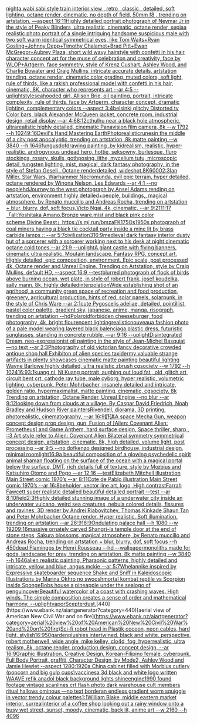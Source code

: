 [night](https://www.ebank.nz/aiartgenerator?category=night)[a wabi sabi style train interior view , retro , classic , detailed, soft  lighting, octane render, cinematic, no depth of field, 50mm f8 , trending on artstation, —aspect 16:11](https://www.ebank.nz/aiartgenerator?category=a%20wabi%20sabi%20style%20train%20interior%20view%20%2C%20retro%20%2C%20classic%20%2C%20detailed%2C%20soft%20%20lighting%2C%20octane%20render%2C%20cinematic%2C%20no%20depth%20of%20field%2C%2050mm%20f8%20%2C%20trending%20on%20artstation%2C%20%E2%80%94aspect%2016%3A11)[Highly detailed portrait photograph of Neymar Jr in the style of Peaky Blinders, ultra realistic, cinematic, octane render, sepia](https://www.ebank.nz/aiartgenerator?category=Highly%20detailed%20portrait%20photograph%20of%20Neymar%20Jr%20in%20the%20style%20of%20Peaky%20Blinders%2C%20ultra%20realistic%2C%20cinematic%2C%20octane%20render%2C%20sepia)[a realistic photo portrait of a single intriguing handsome suspicious male with two soft warm identical symmetrical eyes, like Tom Waits+Ryan Gosling+Johnny Depp+Timothy Chalamet+Brad Pitt+Ewan McGregor+Aubrey Plaza, short wild wavy hairstyle with confetti in his hair, character concept art for the muse of celebration and creativity, face by WLOP+Artgerm, face symmetry, style of Krenz Cushart, Ashley Wood, and Charlie Bowater and Craig Mullins, intricate accurate details, artstation trending, octane render, cinematic color grading, muted colors, soft light, rule of thirds, like a rakish professional model with confetti in his hair, cinematic, 8K, character who represents art --ar 4:5 --uplight](https://www.ebank.nz/aiartgenerator?category=a%20realistic%20photo%20portrait%20of%20a%20single%20intriguing%20handsome%20suspicious%20male%20with%20two%20soft%20warm%20identical%20symmetrical%20eyes%2C%20like%20Tom%20Waits%2BRyan%20Gosling%2BJohnny%20Depp%2BTimothy%20Chalamet%2BBrad%20Pitt%2BEwan%20McGregor%2BAubrey%20Plaza%2C%20short%20wild%20wavy%20hairstyle%20with%20confetti%20in%20his%20hair%2C%20character%20concept%20art%20for%20the%20muse%20of%20celebration%20and%20creativity%2C%20face%20by%20WLOP%2BArtgerm%2C%20face%20symmetry%2C%20style%20of%20Krenz%20Cushart%2C%20Ashley%20Wood%2C%20and%20Charlie%20Bowater%20and%20Craig%20Mullins%2C%20intricate%20accurate%20details%2C%20artstation%20trending%2C%20octane%20render%2C%20cinematic%20color%20grading%2C%20muted%20colors%2C%20soft%20light%2C%20rule%20of%20thirds%2C%20like%20a%20rakish%20professional%20model%20with%20confetti%20in%20his%20hair%2C%20cinematic%2C%208K%2C%20character%20who%20represents%20art%20--ar%204%3A5%20--uplight)[style](https://www.ebank.nz/aiartgenerator?category=style)[sea](https://www.ebank.nz/aiartgenerator?category=sea)[hooded girl, Allison Brie, oil painting, portrait, intricate complexity, rule of thirds, face by Artgerm, character concept, dramatic lighting, complementary colors --aspect 3:4](https://www.ebank.nz/aiartgenerator?category=hooded%20girl%2C%20Allison%20Brie%2C%20oil%20painting%2C%20portrait%2C%20intricate%20complexity%2C%20rule%20of%20thirds%2C%20face%20by%20Artgerm%2C%20character%20concept%2C%20dramatic%20lighting%2C%20complementary%20colors%20--aspect%203%3A4)[belsinki,](https://www.ebank.nz/aiartgenerator?category=belsinki%2C)[glitchy Distorted tv Color bars, black Alexander McQueen jacket, concrete room, industrial design, retail display —ar 4:6](https://www.ebank.nz/aiartgenerator?category=glitchy%20Distorted%20tv%20Color%20bars%2C%20black%20Alexander%20McQueen%20jacket%2C%20concrete%20room%2C%20industrial%20design%2C%20retail%20display%20%E2%80%94ar%204%3A6)[8:12](https://www.ebank.nz/aiartgenerator?category=8%3A12)[cthulhu near a black hole atmospheric, ultrarealistic highly detailed, cinematic Panavision film camera, 8k --w 1792 --h 1024](https://www.ebank.nz/aiartgenerator?category=cthulhu%20near%20a%20black%20hole%20atmospheric%2C%20ultrarealistic%20highly%20detailed%2C%20cinematic%20Panavision%20film%20camera%2C%208k%20--w%201792%20--h%201024)[9:16](https://www.ebank.nz/aiartgenerator?category=9%3A16)[Devil's Hand Mastering Earth](https://www.ebank.nz/aiartgenerator?category=Devil%27s%20Hand%20Mastering%20Earth)[Photorealistic](https://www.ebank.nz/aiartgenerator?category=Photorealistic)[runes](https://www.ebank.nz/aiartgenerator?category=runes)[in the middle of a city post apocalyptic, trending on artstation, 8k matte painting --w 3840 --h 1646](https://www.ebank.nz/aiartgenerator?category=in%20the%20middle%20of%20a%20city%20post%20apocalyptic%2C%20trending%20on%20artstation%2C%208k%20matte%20painting%20--w%203840%20--h%201646)[fungus](https://www.ebank.nz/aiartgenerator?category=fungus)[dof](https://www.ebank.nz/aiartgenerator?category=dof)[drawing painting ,by kid](https://www.ebank.nz/aiartgenerator?category=drawing%20painting%20%2Cby%20kid)[realism, realistic, hyper-realistic, androgynous undead hero, hottie, seksowny, burlesque, fluro stockings, rosary, skulls, gothposing, lithe, mycelium tutu, microscopic detail, tungsten lighting, mist, magical, dark fantasy photography, in the style of Stefan Gesell . Octane render](https://www.ebank.nz/aiartgenerator?category=realism%2C%20realistic%2C%20hyper-realistic%2C%20androgynous%20undead%20hero%2C%20hottie%2C%20seksowny%2C%20burlesque%2C%20fluro%20stockings%2C%20rosary%2C%20skulls%2C%20gothposing%2C%20lithe%2C%20mycelium%20tutu%2C%20microscopic%20detail%2C%20tungsten%20lighting%2C%20mist%2C%20magical%2C%20dark%20fantasy%20photography%2C%20in%20the%20style%20of%20Stefan%20Gesell%20.%20Octane%20render)[detailed,](https://www.ebank.nz/aiartgenerator?category=detailed%2C)[,](https://www.ebank.nz/aiartgenerator?category=%2C)[wideshot](https://www.ebank.nz/aiartgenerator?category=wideshot)[,8K](https://www.ebank.nz/aiartgenerator?category=%2C8K)[6000](https://www.ebank.nz/aiartgenerator?category=6000)[2:3](https://www.ebank.nz/aiartgenerator?category=2%3A3)[Ian Miller, Star Wars, Warhammer Necromunda, evil epic terrain, hyper detailed, octane rendered by Winona Nelson, Les Edwards --ar 4:1 --no people](https://www.ebank.nz/aiartgenerator?category=Ian%20Miller%2C%20Star%20Wars%2C%20Warhammer%20Necromunda%2C%20evil%20epic%20terrain%2C%20hyper%20detailed%2C%20octane%20rendered%20by%20Winona%20Nelson%2C%20Les%20Edwards%20--ar%204%3A1%20--no%20people)[hd](https://www.ebank.nz/aiartgenerator?category=hd)[Journey to the west,photograph by Ansel Adams,rending on artstation, environment highly detailed+people, buildings,, magical atmosphere, by Renato muccillo and Andreas Rocha, trending on artstation + blur, blurry, dof, soft focus,Victo Ngai, 4k, cinematic, --ar 9:21](https://www.ebank.nz/aiartgenerator?category=Journey%20to%20the%20west%2Cphotograph%20by%20Ansel%20Adams%2Crending%20on%20artstation%2C%20environment%20highly%20detailed%2Bpeople%2C%20buildings%2C%2C%20magical%20atmosphere%2C%20by%20Renato%20muccillo%20and%20Andreas%20Rocha%2C%20trending%20on%20artstation%20%2B%20blur%2C%20blurry%2C%20dof%2C%20soft%20focus%2CVicto%20Ngai%2C%204k%2C%20cinematic%2C%20--ar%209%3A21)[11:17](https://www.ebank.nz/aiartgenerator?category=11%3A17)[「all:Yoshitaka Amano,Bronze ware,mist and black pink color scheme,Divine Beast」](https://www.ebank.nz/aiartgenerator?category=%E3%80%8Call%3AYoshitaka%20Amano%2CBronze%20ware%2Cmist%20and%20black%20pink%20color%20scheme%2CDivine%20Beast%E3%80%8D)[<https://s.mj.run/bmzaFK175Os>](https://www.ebank.nz/aiartgenerator?category=%3Chttps%3A//s.mj.run/bmzaFK175Os%3E)[1950s photograph of coal miners having a black tie cocktail party inside a mine lit by brass carbide lamps :: --ar 5:7](https://www.ebank.nz/aiartgenerator?category=1950s%20photograph%20of%20coal%20miners%20having%20a%20black%20tie%20cocktail%20party%20inside%20a%20mine%20lit%20by%20brass%20carbide%20lamps%20%3A%3A%20--ar%205%3A7)[civilization](https://www.ebank.nz/aiartgenerator?category=civilization)[3](https://www.ebank.nz/aiartgenerator?category=3)[16:9](https://www.ebank.nz/aiartgenerator?category=16%3A9)[medieval dark fantasy interior dusty hut of a sorcerer with a sorcerer working next to his desk at night cinematic octane cold tones --ar 21:9 --uplight](https://www.ebank.nz/aiartgenerator?category=medieval%20dark%20fantasy%20interior%20dusty%20hut%20of%20a%20sorcerer%20with%20a%20sorcerer%20working%20next%20to%20his%20desk%20at%20night%20cinematic%20octane%20cold%20tones%20--ar%2021%3A9%20--uplight)[A giant castle with flying banners, cinematic ultra realistic. Moutain landscape. Fantasy RPG, concept art. Highly detailed, epic composition, environment. Epic scale, post processed 4k, Octane render and Unreal Engine. Trending on Artstation, style by Craig Mullins, default HD, --aspect 16:9 --test](https://www.ebank.nz/aiartgenerator?category=A%20giant%20castle%20with%20flying%20banners%2C%20cinematic%20ultra%20realistic.%20Moutain%20landscape.%20Fantasy%20RPG%2C%20concept%20art.%20Highly%20detailed%2C%20epic%20composition%2C%20environment.%20Epic%20scale%2C%20post%20processed%204k%2C%20Octane%20render%20and%20Unreal%20Engine.%20Trending%20on%20Artstation%2C%20style%20by%20Craig%20Mullins%2C%20default%20HD%2C%20--aspect%2016%3A9%20--test)[blurred photograph of flock of birds above burning ocean, wet plate, in style of robert frank, josef koudelka, sally mann, 8k, highly detailed](https://www.ebank.nz/aiartgenerator?category=blurred%20photograph%20of%20flock%20of%20birds%20above%20burning%20ocean%2C%20wet%20plate%2C%20in%20style%20of%20robert%20frank%2C%20josef%20koudelka%2C%20sally%20mann%2C%208k%2C%20highly%20detailed)[interpolation](https://www.ebank.nz/aiartgenerator?category=interpolation)[Wide establishing shot of an agrihood, a community green space of recreation and food production, greenery, agricultural production, hints of red, solar panels, solarpunk, in the style of Chris Ware --ar 2:1](https://www.ebank.nz/aiartgenerator?category=Wide%20establishing%20shot%20of%20an%20agrihood%2C%20a%20community%20green%20space%20of%20recreation%20and%20food%20production%2C%20greenery%2C%20agricultural%20production%2C%20hints%20of%20red%2C%20solar%20panels%2C%20solarpunk%2C%20in%20the%20style%20of%20Chris%20Ware%20--ar%202%3A1)[cute Pygoscelis adeliae, detailed, pointillist, pastel color palette, gradient sky, japanese, anime, manga, risograph, trending on artstation --hd](https://www.ebank.nz/aiartgenerator?category=cute%20Pygoscelis%20adeliae%2C%20detailed%2C%20pointillist%2C%20pastel%20color%20palette%2C%20gradient%20sky%2C%20japanese%2C%20anime%2C%20manga%2C%20risograph%2C%20trending%20on%20artstation%20--hd)[Polaroid](https://www.ebank.nz/aiartgenerator?category=Polaroid)[forbidden cheeseburger, food photography, 4k, bright flourencent lighting](https://www.ebank.nz/aiartgenerator?category=forbidden%20cheeseburger%2C%20food%20photography%2C%204k%2C%20bright%20flourencent%20lighting)[realistic](https://www.ebank.nz/aiartgenerator?category=realistic)[nouveau](https://www.ebank.nz/aiartgenerator?category=nouveau)[a fashion photo of a pale model wearing layered black balenciaga plastic dress, futuristic sunglasses, standing in concrete rubble, —ar 9:16 --uplight](https://www.ebank.nz/aiartgenerator?category=a%20fashion%20photo%20of%20a%20pale%20model%20wearing%20layered%20black%20balenciaga%20plastic%20dress%2C%20futuristic%20sunglasses%2C%20standing%20in%20concrete%20rubble%2C%20%E2%80%94ar%209%3A16%20--uplight)[Disintegrated Dream, neo-expressionist oil painting in the style of Jean-Michel Basquiat —no text --ar 2:3](https://www.ebank.nz/aiartgenerator?category=Disintegrated%20Dream%2C%20neo-expressionist%20oil%20painting%20in%20the%20style%20of%20Jean-Michel%20Basquiat%20%E2%80%94no%20text%20--ar%202%3A3)[Photography of old victorian fancy decorative crowded antique shop hall Exhibiton of alien species taxidermy valuable strange artifacts in plenty showcases cinematic matte painting beautiful lighting Wayne Barlowe highly detailed, ultra realistic zbrush cgsociety --w 1792 --h 1024](https://www.ebank.nz/aiartgenerator?category=Photography%20of%20old%20victorian%20fancy%20decorative%20crowded%20antique%20shop%20hall%20Exhibiton%20of%20alien%20species%20taxidermy%20valuable%20strange%20artifacts%20in%20plenty%20showcases%20cinematic%20matte%20painting%20beautiful%20lighting%20Wayne%20Barlowe%20highly%20detailed%2C%20ultra%20realistic%20zbrush%20cgsociety%20--w%201792%20--h%201024)[16:9](https://www.ebank.nz/aiartgenerator?category=16%3A9)[3:1](https://www.ebank.nz/aiartgenerator?category=3%3A1)[kuang ni ,Ni Kuang portrait, aughing out loud,fat , old, glitch art, circuit bent crt, cathode ray tube, male cyborg, hyper realistic, volumetric lighting, cyberpunk, Peter Mohrbacher, insanely detailed and intricate, golden ratio, hypermaximalist, matte painting, cinematic, cgsociety, 8k Trending on artstation, Octane Render, Unreal Engine --no blur --ar 9:12](https://www.ebank.nz/aiartgenerator?category=kuang%20ni%20%2CNi%20Kuang%20portrait%2C%20aughing%20out%20loud%2Cfat%20%2C%20old%2C%20glitch%20art%2C%20circuit%20bent%20crt%2C%20cathode%20ray%20tube%2C%20male%20cyborg%2C%20hyper%20realistic%2C%20volumetric%20lighting%2C%20cyberpunk%2C%20Peter%20Mohrbacher%2C%20insanely%20detailed%20and%20intricate%2C%20golden%20ratio%2C%20hypermaximalist%2C%20matte%20painting%2C%20cinematic%2C%20cgsociety%2C%208k%20Trending%20on%20artstation%2C%20Octane%20Render%2C%20Unreal%20Engine%20--no%20blur%20--ar%209%3A12)[looking down from clouds at a village. By Caspar David Friedrich, Noah Bradley and Hudson River painters](https://www.ebank.nz/aiartgenerator?category=looking%20down%20from%20clouds%20at%20a%20village.%20By%20Caspar%20David%20Friedrich%2C%20Noah%20Bradley%20and%20Hudson%20River%20painters)[Rivendell, diorama, 3D printing, photorealistic, cinematography, --ar 16:9](https://www.ebank.nz/aiartgenerator?category=Rivendell%2C%20diorama%2C%203D%20printing%2C%20photorealistic%2C%20cinematography%2C%20--ar%2016%3A9)[舒淇](https://www.ebank.nz/aiartgenerator?category=%E8%88%92%E6%B7%87)[A space Mecha Gun,  weapon concept design,prop design, gun, Fusion of [Alien: Covenant Alien: Prometheus] and Game Anthem,  hard surface design, Space thriller, sharp , ::3  Art style refer to Alien: Covenant Alien   Bilateral symmetry       symmetrical   concept design,  artstation, cinematic,  8k, high detailed,  volume light,  post processing    --ar 9:5   --no dof](https://www.ebank.nz/aiartgenerator?category=A%20space%20Mecha%20Gun%2C%20%20weapon%20concept%20design%2Cprop%20design%2C%20gun%2C%20Fusion%20of%20%5BAlien%3A%20Covenant%20Alien%3A%20Prometheus%5D%20and%20Game%20Anthem%2C%20%20hard%20surface%20design%2C%20Space%20thriller%2C%20sharp%20%2C%20%3A%3A3%20%20Art%20style%20refer%20to%20Alien%3A%20Covenant%20Alien%20%20%20Bilateral%20symmetry%20%20%20%20%20%20%20symmetrical%20%20%20concept%20design%2C%20%20artstation%2C%20cinematic%2C%20%208k%2C%20high%20detailed%2C%20%20volume%20light%2C%20%20post%20processing%20%20%20%20--ar%209%3A5%20%20%20--no%20dof)[kenzo designed birdhouse, industrial design, minimal room](https://www.ebank.nz/aiartgenerator?category=kenzo%20designed%20birdhouse%2C%20industrial%20design%2C%20minimal%20room)[light](https://www.ebank.nz/aiartgenerator?category=light)[16:9](https://www.ebank.nz/aiartgenerator?category=16%3A9)[a beautiful composition of a glowing psychedelic spirit animal shaman floating on the surface of the ocean with a magical portal below the surface, DMT,  rich details full of texture, style by Mœbius and Katsuhiro Otomo and Pogo —ar 12:16 —test](https://www.ebank.nz/aiartgenerator?category=a%20beautiful%20composition%20of%20a%20glowing%20psychedelic%20spirit%20animal%20shaman%20floating%20on%20the%20surface%20of%20the%20ocean%20with%20a%20magical%20portal%20below%20the%20surface%2C%20DMT%2C%20%20rich%20details%20full%20of%20texture%2C%20style%20by%20M%C5%93bius%20and%20Katsuhiro%20Otomo%20and%20Pogo%20%E2%80%94ar%2012%3A16%20%E2%80%94test)[Elizabeth Mitchell illustration Main Street comic 1970’s --ar 8:11](https://www.ebank.nz/aiartgenerator?category=Elizabeth%20Mitchell%20illustration%20Main%20Street%20comic%201970%E2%80%99s%20--ar%208%3A11)[Cote de Pablo illustration Main Street comic 1970’s --ar 16:8](https://www.ebank.nz/aiartgenerator?category=Cote%20de%20Pablo%20illustration%20Main%20Street%20comic%201970%E2%80%99s%20--ar%2016%3A8)[beholder, vector line art, logo, High contrast](https://www.ebank.nz/aiartgenerator?category=beholder%2C%20vector%20line%20art%2C%20logo%2C%20High%20contrast)[Farrah Fawcett super realistic detailed beautiful detailed portrait --test --ar 8:10](https://www.ebank.nz/aiartgenerator?category=Farrah%20Fawcett%20super%20realistic%20detailed%20beautiful%20detailed%20portrait%20--test%20--ar%208%3A10)[field](https://www.ebank.nz/aiartgenerator?category=field)[2:3](https://www.ebank.nz/aiartgenerator?category=2%3A3)[Highly detailed stunning image of a underwater city inside an underwater vulcano, weird sea creatures, nebula colored details, fissures and ravines, 3D render by Andrei Riabovitchev, Thomas Kinkade Shaun Tan and Peter Mohrbacher Octane render. Hyper realistic. Soft illumination.  trending on artstation --ar 26:9](https://www.ebank.nz/aiartgenerator?category=Highly%20detailed%20stunning%20image%20of%20a%20underwater%20city%20inside%20an%20underwater%20vulcano%2C%20weird%20sea%20creatures%2C%20nebula%20colored%20details%2C%20fissures%20and%20ravines%2C%203D%20render%20by%20Andrei%20Riabovitchev%2C%20Thomas%20Kinkade%20Shaun%20Tan%20and%20Peter%20Mohrbacher%20Octane%20render.%20Hyper%20realistic.%20Soft%20illumination.%20%20trending%20on%20artstation%20--ar%2026%3A9)[16:9](https://www.ebank.nz/aiartgenerator?category=16%3A9)[Ondulating palace hall --h 1080 --w 1920](https://www.ebank.nz/aiartgenerator?category=Ondulating%20palace%20hall%20--h%201080%20--w%201920)[9:16](https://www.ebank.nz/aiartgenerator?category=9%3A16)[massive ornately carved Shangri-la temple door at the end of stone steps, Sakura blossoms, magical atmosphere, by Renato muccillo and Andreas Rocha, trending on artstation + blur, blurry, dof, soft focus --h 450](https://www.ebank.nz/aiartgenerator?category=massive%20ornately%20carved%20Shangri-la%20temple%20door%20at%20the%20end%20of%20stone%20steps%2C%20Sakura%20blossoms%2C%20magical%20atmosphere%2C%20by%20Renato%20muccillo%20and%20Andreas%20Rocha%2C%20trending%20on%20artstation%20%2B%20blur%2C%20blurry%2C%20dof%2C%20soft%20focus%20--h%20450)[dead Flamingos by Henri Rousseau --hd --wallpaper](https://www.ebank.nz/aiartgenerator?category=dead%20Flamingos%20by%20Henri%20Rousseau%20--hd%20--wallpaper)[monoliths made for gods, landscape for pray, trending on artstation, 8k matte painting --w 3840 --h 1646](https://www.ebank.nz/aiartgenerator?category=monoliths%20made%20for%20gods%2C%20landscape%20for%20pray%2C%20trending%20on%20artstation%2C%208k%20matte%20painting%20--w%203840%20--h%201646)[alien realistic painting, Pharaonic patterns, highly detailed and intricate, yellow and blue, angus mckie --ar 5:7](https://www.ebank.nz/aiartgenerator?category=alien%20realistic%20painting%2C%20Pharaonic%20patterns%2C%20highly%20detailed%20and%20intricate%2C%20yellow%20and%20blue%2C%20angus%20mckie%20--ar%205%3A7)[Whelan](https://www.ebank.nz/aiartgenerator?category=Whelan)[nike inspired by Expressive skateboarder sequence Shake and Sniff in Kaleidoscopic Illustrations by Marina Okhro no swoosh](https://www.ebank.nz/aiartgenerator?category=nike%20inspired%20by%20Expressive%20skateboarder%20sequence%20Shake%20and%20Sniff%20in%20Kaleidoscopic%20Illustrations%20by%20Marina%20Okhro%20no%20swoosh)[mortal kombat reptile vs Scorpion inside SpongeBobs house a pineapple under the sea](https://www.ebank.nz/aiartgenerator?category=mortal%20kombat%20reptile%20vs%20Scorpion%20inside%20SpongeBobs%20house%20a%20pineapple%20under%20the%20sea)[logo of penguin](https://www.ebank.nz/aiartgenerator?category=logo%20of%20penguin)[cover](https://www.ebank.nz/aiartgenerator?category=cover)[Beautiful watercolor of a coast with crashing waves. High winds. The simple composition creates a sense of order and mathematical harmony.  --uplight](https://www.ebank.nz/aiartgenerator?category=Beautiful%20watercolor%20of%20a%20coast%20with%20crashing%20waves.%20High%20winds.%20The%20simple%20composition%20creates%20a%20sense%20of%20order%20and%20mathematical%20harmony.%20%20--uplight)[vapor](https://www.ebank.nz/aiartgenerator?category=vapor)[Scepter](https://www.ebank.nz/aiartgenerator?category=Scepter)[dust.](https://www.ebank.nz/aiartgenerator?category=dust.)[440](https://www.ebank.nz/aiartgenerator?category=440)[aerial view of American New Civil War and on fire](https://www.ebank.nz/aiartgenerator?category=aerial%20view%20of%20American%20New%20Civil%20War%20and%20on%20fire)[Sci-fi robot head in Plastik cocoon, neon cables, hard light, stylish](https://www.ebank.nz/aiartgenerator?category=Sci-fi%20robot%20head%20in%20Plastik%20cocoon%2C%20neon%20cables%2C%20hard%20light%2C%20stylish)[16:9](https://www.ebank.nz/aiartgenerator?category=16%3A9)[50](https://www.ebank.nz/aiartgenerator?category=50)[garden](https://www.ebank.nz/aiartgenerator?category=garden)[plushies intertwined, black and white, perspective, robert motherwell, wide angle, mike kelley, clo4d, fog, hyperrealistic, ultra realism, 8k, octane render, production design, concept design, --ar 16:9](https://www.ebank.nz/aiartgenerator?category=plushies%20intertwined%2C%20black%20and%20white%2C%20perspective%2C%20robert%20motherwell%2C%20wide%20angle%2C%20mike%20kelley%2C%20clo4d%2C%20fog%2C%20hyperrealistic%2C%20ultra%20realism%2C%208k%2C%20octane%20render%2C%20production%20design%2C%20concept%20design%2C%20--ar%2016%3A9)[Graphic Illustration, Creative Design, Korean-Filipino female, cyberpunk, Full Body Portrait, graffiti, Character Design, by Mode2, Ashley Wood and Jamie Hewlet --aspect 1280:1920](https://www.ebank.nz/aiartgenerator?category=Graphic%20Illustration%2C%20Creative%20Design%2C%20Korean-Filipino%20female%2C%20cyberpunk%2C%20Full%20Body%20Portrait%2C%20graffiti%2C%20Character%20Design%2C%20by%20Mode2%2C%20Ashley%20Wood%20and%20Jamie%20Hewlet%20--aspect%201280%3A1920)[a China cabinet filled with Morbius cutlery (popcorn and big gulp cups)](https://www.ebank.nz/aiartgenerator?category=a%20China%20cabinet%20filled%20with%20Morbius%20cutlery%20%28popcorn%20and%20big%20gulp%20cups%29)[vaccines](https://www.ebank.nz/aiartgenerator?category=vaccines)[a 3d black and white logo written WAAVE refik anadol black background lights shine](https://www.ebank.nz/aiartgenerator?category=a%203d%20black%20and%20white%20logo%20written%20WAAVE%20refik%20anadol%20black%20background%20lights%20shine)[engine](https://www.ebank.nz/aiartgenerator?category=engine)[1990 found footage vintage scanlines crt flash photo dark warehouse cult members ritual hallows ominous —no text,border](https://www.ebank.nz/aiartgenerator?category=1990%20found%20footage%20vintage%20scanlines%20crt%20flash%20photo%20dark%20warehouse%20cult%20members%20ritual%20hallows%20ominous%20%E2%80%94no%20text%2Cborder)[an endless gradient worm squiggle in vector trendy colour palettes](https://www.ebank.nz/aiartgenerator?category=an%20endless%20gradient%20worm%20squiggle%20in%20vector%20trendy%20colour%20palettes)[1:1](https://www.ebank.nz/aiartgenerator?category=1%3A1)[William Blake, middle eastern market interior, surreal](https://www.ebank.nz/aiartgenerator?category=William%20Blake%2C%20middle%20eastern%20market%20interior%2C%20surreal)[interior of a coffee shop looking out a rainy window onto a busy wet street, sunset, moody, cinematic, back lit, anime art  --w 2160 --h 4096](https://www.ebank.nz/aiartgenerator?category=interior%20of%20a%20coffee%20shop%20looking%20out%20a%20rainy%20window%20onto%20a%20busy%20wet%20street%2C%20sunset%2C%20moody%2C%20cinematic%2C%20back%20lit%2C%20anime%20art%20%20--w%202160%20--h%204096)